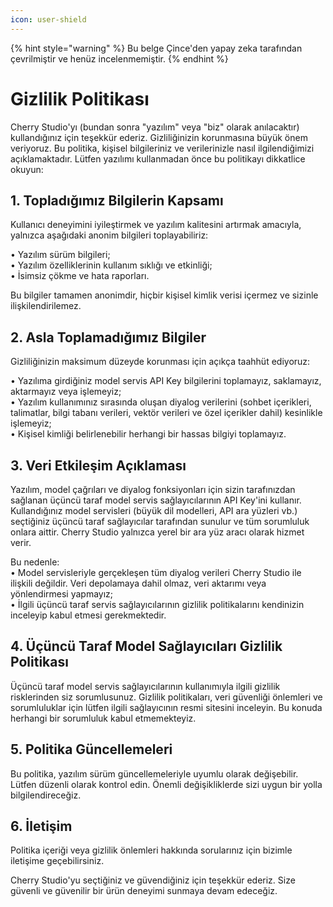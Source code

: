```yaml
---
icon: user-shield
---
```


{% hint style="warning" %}
Bu belge Çince'den yapay zeka tarafından çevrilmiştir ve henüz incelenmemiştir.
{% endhint %}

# Gizlilik Politikası

Cherry Studio'yı (bundan sonra "yazılım" veya "biz" olarak anılacaktır) kullandığınız için teşekkür ederiz. Gizliliğinizin korunmasına büyük önem veriyoruz. Bu politika, kişisel bilgileriniz ve verilerinizle nasıl ilgilendiğimizi açıklamaktadır. Lütfen yazılımı kullanmadan önce bu politikayı dikkatlice okuyun:

## 1. Topladığımız Bilgilerin Kapsamı

Kullanıcı deneyimini iyileştirmek ve yazılım kalitesini artırmak amacıyla, yalnızca aşağıdaki anonim bilgileri toplayabiliriz:

• Yazılım sürüm bilgileri;  
• Yazılım özelliklerinin kullanım sıklığı ve etkinliği;  
• İsimsiz çökme ve hata raporları.  

Bu bilgiler tamamen anonimdir, hiçbir kişisel kimlik verisi içermez ve sizinle ilişkilendirilemez.

## 2. Asla Toplamadığımız Bilgiler

Gizliliğinizin maksimum düzeyde korunması için açıkça taahhüt ediyoruz:

• Yazılıma girdiğiniz model servis API Key bilgilerini toplamayız, saklamayız, aktarmayız veya işlemeyiz;  
• Yazılım kullanımınız sırasında oluşan diyalog verilerini (sohbet içerikleri, talimatlar, bilgi tabanı verileri, vektör verileri ve özel içerikler dahil) kesinlikle işlemeyiz;  
• Kişisel kimliği belirlenebilir herhangi bir hassas bilgiyi toplamayız.  

## 3. Veri Etkileşim Açıklaması

Yazılım, model çağrıları ve diyalog fonksiyonları için sizin tarafınızdan sağlanan üçüncü taraf model servis sağlayıcılarının API Key'ini kullanır. Kullandığınız model servisleri (büyük dil modelleri, API ara yüzleri vb.) seçtiğiniz üçüncü taraf sağlayıcılar tarafından sunulur ve tüm sorumluluk onlara aittir. Cherry Studio yalnızca yerel bir ara yüz aracı olarak hizmet verir.

Bu nedenle:  
• Model servisleriyle gerçekleşen tüm diyalog verileri Cherry Studio ile ilişkili değildir. Veri depolamaya dahil olmaz, veri aktarımı veya yönlendirmesi yapmayız;  
• İlgili üçüncü taraf servis sağlayıcılarının gizlilik politikalarını kendinizin inceleyip kabul etmesi gerekmektedir.  

## 4. Üçüncü Taraf Model Sağlayıcıları Gizlilik Politikası

Üçüncü taraf model servis sağlayıcılarının kullanımıyla ilgili gizlilik risklerinden siz sorumlusunuz. Gizlilik politikaları, veri güvenliği önlemleri ve sorumluluklar için lütfen ilgili sağlayıcının resmi sitesini inceleyin. Bu konuda herhangi bir sorumluluk kabul etmemekteyiz.

## 5. Politika Güncellemeleri

Bu politika, yazılım sürüm güncellemeleriyle uyumlu olarak değişebilir. Lütfen düzenli olarak kontrol edin. Önemli değişikliklerde sizi uygun bir yolla bilgilendireceğiz.

## 6. İletişim

Politika içeriği veya gizlilik önlemleri hakkında sorularınız için bizimle iletişime geçebilirsiniz.

Cherry Studio'yu seçtiğiniz ve güvendiğiniz için teşekkür ederiz. Size güvenli ve güvenilir bir ürün deneyimi sunmaya devam edeceğiz.